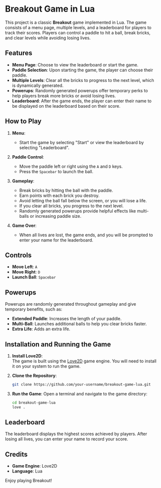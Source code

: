 # Breakout Game in Lua

This project is a classic **Breakout** game implemented in Lua. The game consists of a menu page, multiple levels, and a leaderboard for players to track their scores. Players can control a paddle to hit a ball, break bricks, and clear levels while avoiding losing lives.

## Features
- **Menu Page**: Choose to view the leaderboard or start the game.
- **Paddle Selection**: Upon starting the game, the player can choose their paddle.
- **Multiple Levels**: Clear all the bricks to progress to the next level, which is dynamically generated.
- **Powerups**: Randomly generated powerups offer temporary perks to help players break more bricks or avoid losing lives.
- **Leaderboard**: After the game ends, the player can enter their name to be displayed on the leaderboard based on their score.

## How to Play
1. **Menu**:  
   - Start the game by selecting "Start" or view the leaderboard by selecting "Leaderboard".
   
2. **Paddle Control**:  
   - Move the paddle left or right using the `A` and `D` keys.
   - Press the `Spacebar` to launch the ball.

3. **Gameplay**:  
   - Break bricks by hitting the ball with the paddle.
   - Earn points with each brick you destroy.
   - Avoid letting the ball fall below the screen, or you will lose a life.
   - If you clear all bricks, you progress to the next level.
   - Randomly generated powerups provide helpful effects like multi-balls or increasing paddle size.

4. **Game Over**:  
   - When all lives are lost, the game ends, and you will be prompted to enter your name for the leaderboard.

## Controls
- **Move Left**: `A`
- **Move Right**: `D`
- **Launch Ball**: `Spacebar`

## Powerups
Powerups are randomly generated throughout gameplay and give temporary benefits, such as:
- **Extended Paddle**: Increases the length of your paddle.
- **Multi-Ball**: Launches additional balls to help you clear bricks faster.
- **Extra Life**: Adds an extra life.

## Installation and Running the Game

1. **Install Love2D**:  
   The game is built using the [Love2D](https://love2d.org/) game engine. You will need to install it on your system to run the game.
   
2. **Clone the Repository**:
   ```bash
   git clone https://github.com/your-username/breakout-game-lua.git
   ```
   
3. **Run the Game**:
   Open a terminal and navigate to the game directory:
   ```bash
   cd breakout-game-lua
   love .
   ```

## Leaderboard
The leaderboard displays the highest scores achieved by players. After losing all lives, you can enter your name to record your score.

## Credits
- **Game Engine**: Love2D
- **Language**: Lua

Enjoy playing Breakout!
